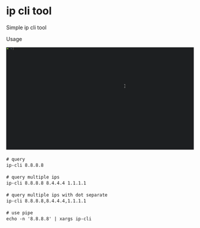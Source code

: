 # ip cli tool

Simple ip cli tool

Usage

![](./assets/usage.gif)

```
# query
ip-cli 8.8.8.8

# query multiple ips
ip-cli 8.8.8.8 8.4.4.4 1.1.1.1

# query multiple ips with dot separate
ip-cli 8.8.8.8,8.4.4.4,1.1.1.1

# use pipe
echo -n '8.8.8.8' | xargs ip-cli
```